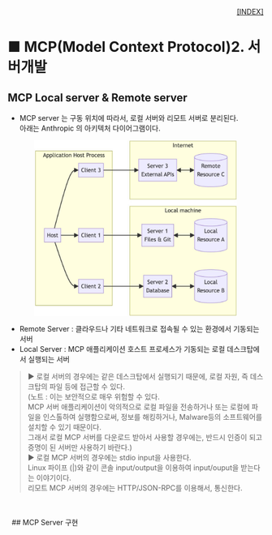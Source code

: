 <p style="text-align: right"> 
    <a href="./README.md">[INDEX]</a>
</p>

# ■ MCP(Model Context Protocol)2. 서버개발

## MCP Local server & Remote server

- MCP server 는 구동 위치에 따라서, 로컬 서버와 리모트 서버로 분리된다. <br/>
아래는 Anthropic 의 아키텍처 다이어그램이다. 

<center>
<img src="../images/mcp_server_01.png" width="400" align="center" alt="Anthropic Architecture Diagrma">
</center>
 
- Remote Server : 클라우드나 기타 네트워크로 접속될 수 있는 환경에서 기동되는 서버 
- Local Server : MCP 애플리케이션 호스트 프로세스가 기동되는 로컬 데스크탑에서 실행되는 서버 
> ▶ 로컬 서버의 경우에는 같은 데스크탑에서 실행되기 때문에, 로컬 자원, 즉 데스크탑의 파일 등에 접근할 수 있다. <br/>
(노트 : 이는 보안적으로 매우 위험할 수 있다. <br/>
MCP 서버 애플리케이션이 악의적으로 로컬 파일을 전송하거나 또는 로컬에 파일을 인스톨하여 실행함으로써, 정보를 해킹하거나, Malware등의 소프트웨어를 설치할 수 있기 때문이다. <br/>
그래서 로컬 MCP 서버를 다운로드 받아서 사용할 경우에는, 반드시 인증이 되고 증명이 된 서버만 사용하기 바란다.) <br/>
> ▶ 로컬 MCP 서버의 경우에는 stdio input을 사용한다. <br/> 
Linux 파이프 (|)와 같이 콘솔 input/output을 이용하여 input/ouput을 받는다는 이야기이다. <br/>
리모트 MCP 서버의 경우에는 HTTP/JSON-RPC를 이용해서, 통신한다. <br/>
<br/>
<br/>
 
## MCP Server 구현





